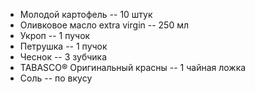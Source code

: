 - Молодой картофель -- 10 штук
- Оливковое масло extra virgin -- 250 мл
- Укроп -- 1 пучок
- Петрушка -- 1 пучок
- Чеснок -- 3 зубчика
- TABASCO® Оригинальный красны -- 1 чайная ложка
- Соль -- по вкусу
